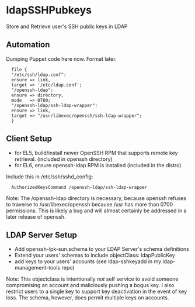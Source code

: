 ldapSSHPubkeys
==============

Store and Retrieve user's SSH public keys in LDAP


Automation
----------
Dumping Puppet code here now. Format later.

      file {
      "/etc/ssh/ldap.conf":
	  ensure => link,
	  target => '/etc/ldap.conf';
      "/openssh-ldap":
	  ensure => directory,
	  mode	 => 0700;
      "/openssh-ldap/ssh-ldap-wrapper":
	  ensure => link,
	  target => "/usr/libexec/openssh/ssh-ldap-wrapper";
      }

Client Setup
------------
* for EL5, build/install newer OpenSSH RPM that supports remote key retrieval. (included in openssh directory)
* for EL6, ensure openssh-ldap RPM is installed (included in the distro)

Include this in /etc/ssh/sshd_config:

      AuthorizedKeysCommand /openssh-ldap/ssh-ldap-wrapper

Note: 
The /openssh-ldap directory is necessary, because openssh refuses to traverse to /usr/libexec/openssh because /usr has more than 0700 permissions.  This is likely a bug and will almost certainly be addressed in a later release of openssh.

LDAP Server Setup
-----------------
* Add openssh-lpk-sun.schema to your LDAP Server's schema definitions
* Extend your users' schemas to include objectClass: ldapPublicKey
* add keys to your users' accounts (see ldap-sshkeyadd in my ldap-management-tools repo)

Note: This objectclass is intentionally *not* self service to avoid someone compromising an account and maliciously pushing a bogus key. I also restrict users to a single key to support key deactivation in the event of key loss.  The schema, however, does permit multiple keys on accounts.

